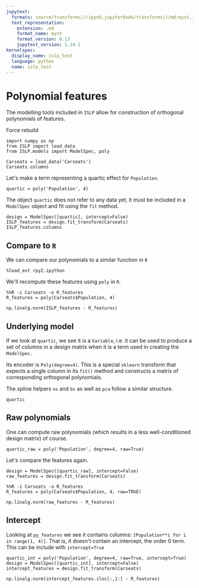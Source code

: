 ```yaml
---
jupytext:
  formats: source/transforms///ipynb,jupyterbook/transforms///md:myst,jupyterbook/transforms///ipynb
  text_representation:
    extension: .md
    format_name: myst
    format_version: 0.13
    jupytext_version: 1.14.1
kernelspec:
  display_name: islp_test
  language: python
  name: islp_test
---
```


# Polynomial features

The modelling tools included in `ISLP` allow for
construction of orthogonal polynomials of features.

Force rebuild

```{code-cell} ipython3
import numpy as np
from ISLP import load_data
from ISLP.models import ModelSpec, poly
```

```{code-cell} ipython3
Carseats = load_data('Carseats')
Carseats.columns
```

Let's make a term representing a quartic effect for `Population`.

```{code-cell} ipython3
quartic = poly('Population', 4)
```

The object `quartic` does not refer to any data yet, it must be included in a `ModelSpec` object
and fit using the `fit` method.

```{code-cell} ipython3
design = ModelSpec([quartic], intercept=False)
ISLP_features = design.fit_transform(Carseats)
ISLP_features.columns
```

## Compare to `R`

We can compare our polynomials to a similar function in `R`

```{code-cell} ipython3
%load_ext rpy2.ipython
```

We'll recompute these features using `poly` in `R`.

```{code-cell} ipython3
%%R -i Carseats -o R_features
R_features = poly(Carseats$Population, 4)
```

```{code-cell} ipython3
np.linalg.norm(ISLP_features - R_features)
```

## Underlying model

If we look at `quartic`, we see it is a `Variable`, i.e. it can be used to produce a set of columns
in a design matrix when it is a term used in creating the `ModelSpec`.

Its encoder is `Poly(degree=4)`. This is a special `sklearn` transform that expects a single column
in its `fit()` method and constructs a matrix of corresponding orthogonal polynomials.

The spline helpers `ns` and `bs` as well as `pca` follow a similar structure.

```{code-cell} ipython3
quartic
```

## Raw polynomials

One can compute raw polynomials (which results in a less well-conditioned design matrix) of course.

```{code-cell} ipython3
quartic_raw = poly('Population', degree=4, raw=True)
```

Let's compare the features again.

```{code-cell} ipython3
design = ModelSpec([quartic_raw], intercept=False)
raw_features = design.fit_transform(Carseats)
```

```{code-cell} ipython3
%%R -i Carseats -o R_features
R_features = poly(Carseats$Population, 4, raw=TRUE)
```

```{code-cell} ipython3
np.linalg.norm(raw_features - R_features)
```

## Intercept

Looking at `py_features` we see it contains columns: `[Population**i for i in range(1, 4)]`. That is, 
it doesn't contain an intercept, the order 0 term. This can be include with `intercept=True`

```{code-cell} ipython3
quartic_int = poly('Population', degree=4, raw=True, intercept=True)
design = ModelSpec([quartic_int], intercept=False)
intercept_features = design.fit_transform(Carseats)
```

```{code-cell} ipython3
np.linalg.norm(intercept_features.iloc[:,1:] - R_features)
```
